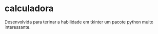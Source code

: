﻿# calculadora
Desenvolvida para terinar a habilidade em tkinter um pacote python muito interessante.
